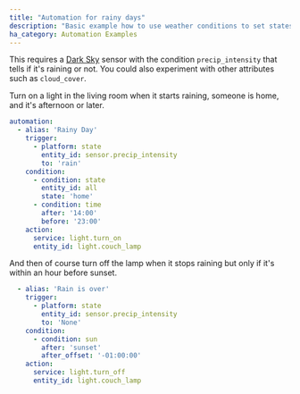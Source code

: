 ```yaml
---
title: "Automation for rainy days"
description: "Basic example how to use weather conditions to set states"
ha_category: Automation Examples
---
```


This requires a [Dark Sky](/integrations/darksky) sensor with the condition `precip_intensity` that tells if it's raining or not. You could also experiment with other attributes such as `cloud_cover`.

Turn on a light in the living room when it starts raining, someone is home, and it's afternoon or later.

```yaml
automation:
  - alias: 'Rainy Day'
    trigger:
      - platform: state
        entity_id: sensor.precip_intensity
        to: 'rain'
    condition:
      - condition: state
        entity_id: all
        state: 'home'
      - condition: time
        after: '14:00'
        before: '23:00'
    action:
      service: light.turn_on
      entity_id: light.couch_lamp
```

And then of course turn off the lamp when it stops raining but only if it's within an hour before sunset.

```yaml
  - alias: 'Rain is over'
    trigger:
      - platform: state
        entity_id: sensor.precip_intensity
        to: 'None'
    condition:
      - condition: sun
        after: 'sunset'
        after_offset: '-01:00:00'
    action:
      service: light.turn_off
      entity_id: light.couch_lamp
```


